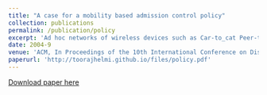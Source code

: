 ```yaml
---
title: "A case for a mobility based admission control policy"
collection: publications
permalink: /publication/policy
excerpt: 'Ad hoc networks of wireless devices such as Car-to_cat Peer-to-Peer Networks (C2P2) are an emerging technology. Entertainment applications that manipulate continuous media, audio and video clips. push the limits of these networks due to their stringent requirements. These challenges are magnified by environmental characteristics such as dynamic wireless network connections, mobility, multi-hop nature of network connections, mobility, multi-hop  nature of the network and the possible lack of fixed infrastructure. In these networks, an intelligent admission control policy enhances Quality of Service (QoS) observed by the users of the system. This paper makes the case for a decentralized Mobility based ADmission Control (MADC) policy. We develop QoS utility models to quantify the performance of the policy with an environment that employs no admission control. Obtained results show conclusively that MADC provides orders of magnitude improvement when compare with no admission control.'
date: 2004-9
venue: 'ACM, In Proceedings of the 10th International Conference on Distributed Multimedia Systems'
paperurl: 'http://toorajhelmi.github.io/files/policy.pdf'
---
```


[Download paper here](http://toorajhelmi.github.io/files/policy.pdf)
